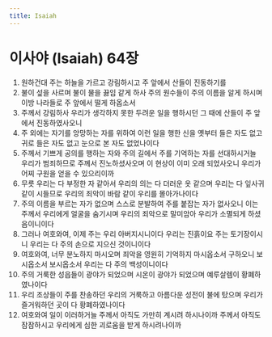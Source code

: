 ```yaml
---
title: Isaiah
---
```


# 이사야 (Isaiah) 64장
1. 원하건대 주는 하늘을 가르고 강림하시고 주 앞에서 산들이 진동하기를
1. 불이 섶을 사르며 불이 물을 끓임 같게 하사 주의 원수들이 주의 이름을 알게 하시며 이방 나라들로 주 앞에서 떨게 하옵소서
1. 주께서 강림하사 우리가 생각하지 못한 두려운 일을 행하시던 그 때에 산들이 주 앞에서 진동하였사오니
1. 주 외에는 자기를 앙망하는 자를 위하여 이런 일을 행한 신을 옛부터 들은 자도 없고 귀로 들은 자도 없고 눈으로 본 자도 없었나이다
1. 주께서 기쁘게 공의를 행하는 자와 주의 길에서 주를 기억하는 자를 선대하시거늘 우리가 범죄하므로 주께서 진노하셨사오며 이 현상이 이미 오래 되었사오니 우리가 어찌 구원을 얻을 수 있으리이까
1. 무릇 우리는 다 부정한 자 같아서 우리의 의는 다 더러운 옷 같으며 우리는 다 잎사귀 같이 시들므로 우리의 죄악이 바람 같이 우리를 몰아가나이다
1. 주의 이름을 부르는 자가 없으며 스스로 분발하여 주를 붙잡는 자가 없사오니 이는 주께서 우리에게 얼굴을 숨기시며 우리의 죄악으로 말미암아 우리가 소멸되게 하셨음이니이다
1. 그러나 여호와여, 이제 주는 우리 아버지시니이다 우리는 진흙이요 주는 토기장이시니 우리는 다 주의 손으로 지으신 것이니이다
1. 여호와여, 너무 분노하지 마시오며 죄악을 영원히 기억하지 마시옵소서 구하오니 보시옵소서 보시옵소서 우리는 다 주의 백성이니이다
1. 주의 거룩한 성읍들이 광야가 되었으며 시온이 광야가 되었으며 예루살렘이 황폐하였나이다
1. 우리 조상들이 주를 찬송하던 우리의 거룩하고 아름다운 성전이 불에 탔으며 우리가 즐거워하던 곳이 다 황폐하였나이다
1. 여호와여 일이 이러하거늘 주께서 아직도 가만히 계시려 하시나이까 주께서 아직도 잠잠하시고 우리에게 심한 괴로움을 받게 하시려나이까